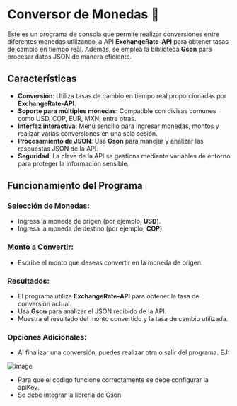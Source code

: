 # Conversor de Monedas 💱

Este es un programa de consola que permite realizar conversiones entre diferentes monedas utilizando la API **ExchangeRate-API** para obtener tasas de cambio en tiempo real. Además, se emplea la biblioteca **Gson** para procesar datos JSON de manera eficiente.

## **Características**

- **Conversión**: Utiliza tasas de cambio en tiempo real proporcionadas por **ExchangeRate-API**.
- **Soporte para múltiples monedas**: Compatible con divisas comunes como USD, COP, EUR, MXN, entre otras.
- **Interfaz interactiva**: Menú sencillo para ingresar monedas, montos y realizar varias conversiones en una sola sesión.
- **Procesamiento de JSON**: Usa **Gson** para manejar y analizar las respuestas JSON de la API.
- **Seguridad**: La clave de la API se gestiona mediante variables de entorno para proteger la información sensible.

## **Funcionamiento del Programa**

### **Selección de Monedas**:

- Ingresa la moneda de origen (por ejemplo, **USD**).
- Ingresa la moneda de destino (por ejemplo, **COP**).

### **Monto a Convertir**:

- Escribe el monto que deseas convertir en la moneda de origen.

### **Resultados**:

- El programa utiliza **ExchangeRate-API** para obtener la tasa de conversión actual.
- Usa **Gson** para analizar el JSON recibido de la API.
- Muestra el resultado del monto convertido y la tasa de cambio utilizada.

### **Opciones Adicionales**:

- Al finalizar una conversión, puedes realizar otra o salir del programa.
EJ:

![image](https://github.com/user-attachments/assets/bbc37536-5dd6-43bf-abfe-2ca416d96e45)

- Para que el codigo funcione correctamente se debe configurar la apiKey.
- Se debe integrar la libreria de Gson.

